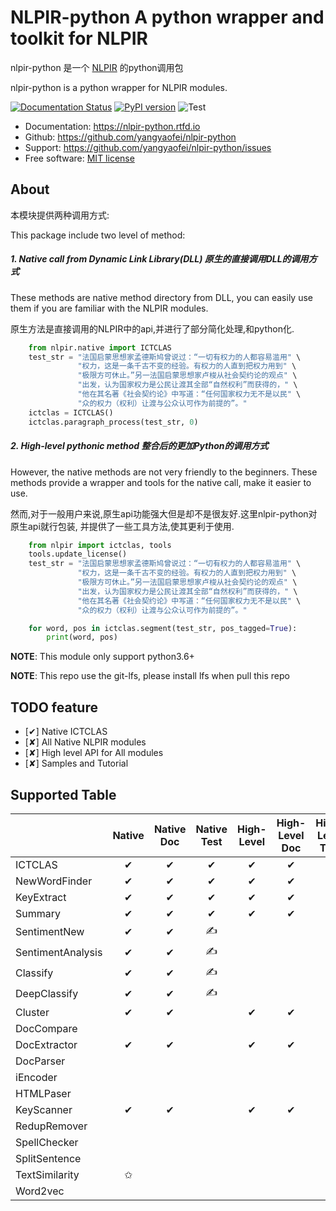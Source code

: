 # NLPIR-python  A python wrapper and toolkit for NLPIR

nlpir-python 是一个 [NLPIR](https://github.com/NLPIR-team/NLPIR>) 的python调用包

nlpir-python is a python wrapper for NLPIR modules.

[![Documentation Status](https://readthedocs.org/projects/nlpir-python/badge/?version=latest)](https://nlpir-python.readthedocs.io/en/latest/?badge=latest)
[![PyPI version](https://badge.fury.io/py/nlpir-python.svg)](https://badge.fury.io/py/nlpir-python)
![Test](https://github.com/yangyaofei/nlpir-python/workflows/test/badge.svg)
- Documentation: https://nlpir-python.rtfd.io
- Github: https://github.com/yangyaofei/nlpir-python
- Support: https://github.com/yangyaofei/nlpir-python/issues
- Free software: [MIT license](http://opensource.org/licenses/MIT)

## About

本模块提供两种调用方式:

This package include two level of method:

##### 1. Native call from Dynamic Link Library(DLL) 原生的直接调用DLL的调用方式

These methods are native method directory from DLL, you can easily use them
if you are familiar with the NLPIR modules.

原生方法是直接调用的NLPIR中的api,并进行了部分简化处理,和python化.

```  python
    from nlpir.native import ICTCLAS
    test_str = "法国启蒙思想家孟德斯鸠曾说过：“一切有权力的人都容易滥用" \
               "权力，这是一条千古不变的经验。有权力的人直到把权力用到" \
               "极限方可休止。”另一法国启蒙思想家卢梭从社会契约论的观点" \
               "出发，认为国家权力是公民让渡其全部“自然权利”而获得的，" \
               "他在其名著《社会契约论》中写道：“任何国家权力无不是以民" \
               "众的权力（权利）让渡与公众认可作为前提的”。"
    ictclas = ICTCLAS()
    ictclas.paragraph_process(test_str, 0)
```

     

##### 2. High-level pythonic method 整合后的更加Python的调用方式

However, the native methods are not very friendly to the beginners.
These methods provide a wrapper and tools for the native call, make it
easier to use.

然而,对于一般用户来说,原生api功能强大但是却不是很友好.这里nlpir-python对原生api就行包装,
并提供了一些工具方法,使其更利于使用.

``` python
    from nlpir import ictclas, tools
    tools.update_license()
    test_str = "法国启蒙思想家孟德斯鸠曾说过：“一切有权力的人都容易滥用" \
               "权力，这是一条千古不变的经验。有权力的人直到把权力用到" \
               "极限方可休止。”另一法国启蒙思想家卢梭从社会契约论的观点" \
               "出发，认为国家权力是公民让渡其全部“自然权利”而获得的，" \
               "他在其名著《社会契约论》中写道：“任何国家权力无不是以民" \
               "众的权力（权利）让渡与公众认可作为前提的”。"

    for word, pos in ictclas.segment(test_str, pos_tagged=True):
        print(word, pos)

```


**NOTE**: This module only support python3.6+

**NOTE**: This repo use the git-lfs, please install lfs when pull this repo


## TODO feature

- [✔] Native ICTCLAS
- [✘] All Native NLPIR modules
- [✘] High level API for All modules
- [✘] Samples and Tutorial

## Supported Table

|                   | Native        | Native Doc    | Native Test   | High-Level    | High-Level Doc    | High-Level Test   | Tutorial      | 
| ----              | :----:        | :----:        | :----:        | :----:        | :----:            | :----:            | :----:        |    
| ICTCLAS           |       ✔       |       ✔       |       ✔       |       ✔       |         ✔         |         ✔         |       ✔       |
| NewWordFinder     |       ✔       |       ✔       |       ✔       |       ✔       |         ✔         |         ✔         |               |
| KeyExtract        |       ✔       |       ✔       |       ✔       |       ✔       |         ✔         |         ✔         |               |
| Summary           |       ✔       |       ✔       |       ✔       |       ✔       |         ✔         |         ✔         |               |
| SentimentNew      |       ✔       |       ✔       |       ✍       |               |                   |                   |               |
| SentimentAnalysis |       ✔       |       ✔       |       ✍       |               |                   |                   |               |
| Classify          |       ✔       |       ✔       |       ✍       |               |                   |                   |               |
| DeepClassify      |       ✔       |       ✔       |       ✍       |               |                   |                   |               |
| Cluster           |       ✔       |       ✔       |               |       ✔       |         ✔         |                   |               |
| DocCompare        |               |               |               |               |                   |                   |               |
| DocExtractor      |       ✔       |       ✔       |               |       ✔       |         ✔         |                   |               |
| DocParser         |               |               |               |               |                   |                   |               |
| iEncoder          |               |               |               |               |                   |                   |               |
| HTMLPaser         |               |               |               |               |                   |                   |               |
| KeyScanner        |       ✔       |       ✔       |               |       ✔       |         ✔         |                   |               |
| RedupRemover      |               |               |               |               |                   |                   |               |
| SpellChecker      |               |               |               |               |                   |                   |               |
| SplitSentence     |               |               |               |               |                   |                   |               |
| TextSimilarity    |       ✩       |               |               |               |                   |                   |               |
| Word2vec          |               |               |               |               |                   |                   |               |
